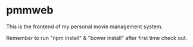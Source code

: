 # pmmweb
This is the frontend of my personal movie management system.

Remember to run "npm install" & "bower install" after first time check out.
